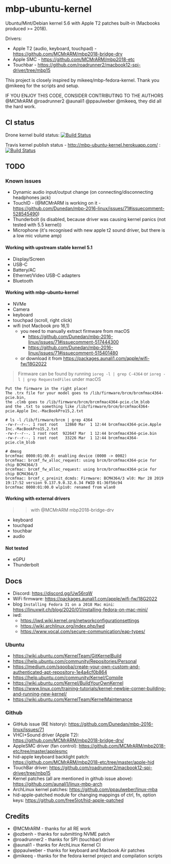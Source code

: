 # mbp-ubuntu-kernel

Ubuntu/Mint/Debian kernel 5.6 with Apple T2 patches built-in (Macbooks produced >= 2018).

Drivers:

- Apple T2 (audio, keyboard, touchpad) - <https://github.com/MCMrARM/mbp2018-bridge-drv>
- Apple SMC - <https://github.com/MCMrARM/mbp2018-etc>
- Touchbar - <https://github.com/roadrunner2/macbook12-spi-driver/tree/mbp15>

This project is closely inspired by mikeeq/mbp-fedora-kernel. Thank you @mikeeq for the scripts and setup.

IF YOU ENJOY THIS CODE, CONSIDER CONTRIBUTING TO THE AUTHORS @MCMrARM @roadrunner2 @aunali1 @ppaulweber @mikeeq, they did all the hard work.

## CI status

Drone kernel build status:
[![Build Status](https://cloud.drone.io/api/badges/marcosfad/mbp-ubuntu-kernel/status.svg)](https://cloud.drone.io/marcosfad/mbp-ubuntu-kernel)

Travis kernel publish status - <http://mbp-ubuntu-kernel.herokuapp.com/> :
[![Build Status](https://travis-ci.com/marcosfad/mbp-ubuntu-kernel.svg?branch=master)](https://travis-ci.com/marcosfad/mbp-ubuntu-kernel)

## TODO

### Known issues

- Dynamic audio input/output change (on connecting/disconnecting headphones jack)
- TouchID - (@MCMrARM is working on it - https://github.com/Dunedan/mbp-2016-linux/issues/71#issuecomment-528545490)
- Thunderbolt (is disabled, because driver was causing kernel panics (not tested with 5.5 kernel))
- Microphone (it's recognised with new apple t2 sound driver, but there is a low mic volume amp)

#### Working with upstream stable kernel 5.1

- Display/Screen
- USB-C
- Battery/AC
- Ethernet/Video USB-C adapters
- Bluetooth

#### Working with mbp-ubuntu-kernel

- NVMe
- Camera
- keyboard
- touchpad (scroll, right click)
- wifi (not Macbook pro 16,1)
  - you need to manually extract firmware from macOS
    - <https://github.com/Dunedan/mbp-2016-linux/issues/71#issuecomment-517444300>
    - <https://github.com/Dunedan/mbp-2016-linux/issues/71#issuecomment-515401480>
  - or download it from <https://packages.aunali1.com/apple/wifi-fw/18G2022>

> Firmware can be found by running `ioreg -l | grep C-4364` or `ioreg -l | grep RequestedFiles` under macOS

```
Put the firmware in the right place!
The .trx file for your model goes to /lib/firmware/brcm/brcmfmac4364-pcie.bin,
the .clmb goes to /lib/firmware/brcm/brcmfmac4364-pcie.clm_blob
and the .txt to something like /lib/firmware/brcm/brcmfmac4364-pcie.Apple Inc.-MacBookPro15,2.txt
```

```
# ls -l /lib/firmware/brcm | grep 4364
-rw-r--r--. 1 root root   12860 Mar  1 12:44 brcmfmac4364-pcie.Apple Inc.-MacBookPro15,2.txt
-rw-r--r--. 1 root root  922647 Mar  1 12:44 brcmfmac4364-pcie.bin
-rw-r--r--. 1 root root   33226 Mar  1 12:44 brcmfmac4364-pcie.clm_blob
```

```
# dmesg
brcmfmac 0000:01:00.0: enabling device (0000 -> 0002)
brcmfmac: brcmf_fw_alloc_request: using brcm/brcmfmac4364-pcie for chip BCM4364/3
brcmfmac: brcmf_fw_alloc_request: using brcm/brcmfmac4364-pcie for chip BCM4364/3
brcmfmac: brcmf_c_preinit_dcmds: Firmware: BCM4364/3 wl0: Mar 28 2019 19:17:52 version 9.137.9.0.32.6.34 FWID 01-36f56c94
brcmfmac 0000:01:00.0 wlp1s0: renamed from wlan0
```

#### Working with external drivers

>> with @MCMrARM mbp2018-bridge-drv

- keyboard
- touchpad
- touchbar
- audio

#### Not tested

- eGPU
- Thunderbolt

## Docs

- Discord: <https://discord.gg/Uw56rqW>
- WiFi firmware: <https://packages.aunali1.com/apple/wifi-fw/18G2022>
- blog `Installing Fedora 31 on a 2018 Mac mini`: <https://linuxwit.ch/blog/2020/01/installing-fedora-on-mac-mini/>
- iwd:
  - <https://iwd.wiki.kernel.org/networkconfigurationsettings>
  - <https://wiki.archlinux.org/index.php/Iwd>
  - <https://www.vocal.com/secure-communication/eap-types/>

### Ubuntu

- <https://wiki.ubuntu.com/KernelTeam/GitKernelBuild>
- <https://help.ubuntu.com/community/Repositories/Personal>
- <https://medium.com/sqooba/create-your-own-custom-and-authenticated-apt-repository-1e4a4cf0b864>
- <https://help.ubuntu.com/community/Kernel/Compile>
- <https://wiki.ubuntu.com/Kernel/BuildYourOwnKernel>
- <https://www.linux.com/training-tutorials/kernel-newbie-corner-building-and-running-new-kernel/>
- <https://wiki.ubuntu.com/KernelTeam/KernelMaintenance>

### Github

- GitHub issue (RE history): <https://github.com/Dunedan/mbp-2016-linux/issues/71>
- VHCI+Sound driver (Apple T2): <https://github.com/MCMrARM/mbp2018-bridge-drv/>
- AppleSMC driver (fan control): <https://github.com/MCMrARM/mbp2018-etc/tree/master/applesmc>
- hid-apple keyboard backlight patch: <https://github.com/MCMrARM/mbp2018-etc/tree/master/apple-hid>
- TouchBar driver: <https://github.com/roadrunner2/macbook12-spi-driver/tree/mbp15>
- Kernel patches (all are mentioned in github issue above): <https://github.com/aunali1/linux-mbp-arch>
- ArchLinux kernel patches: <https://github.com/ppaulweber/linux-mba>
- hid-apple-patched module for changing mappings of ctrl, fn, option keys: <https://github.com/free5lot/hid-apple-patched>

## Credits

- @MCMrARM - thanks for all RE work
- @ozbenh - thanks for submitting NVME patch
- @roadrunner2 - thanks for SPI (touchbar) driver
- @aunali1 - thanks for ArchLinux Kernel CI
- @ppaulweber - thanks for keyboard and Macbook Air patches
- @mikeeq - thanks for the fedora kernel project and compilation scripts
